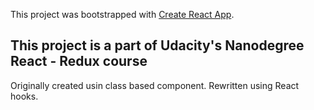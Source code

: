 This project was bootstrapped with [Create React App](https://github.com/facebook/create-react-app).

## This project is a part of Udacity's Nanodegree React - Redux course

Originally created usin class based component. Rewritten using React hooks.



